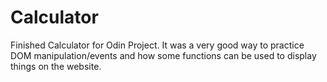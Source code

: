 # Calculator

Finished Calculator for Odin Project. It was a very good way to practice DOM manipulation/events and how some functions can be used to display
things on the website.

